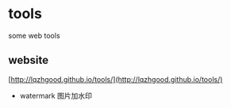 # tools
some web tools


## website

[http://lqzhgood.github.io/tools/](http://lqzhgood.github.io/tools/)

- watermark 图片加水印
